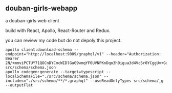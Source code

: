 ## douban-girls-webapp

a douban-girls web client

build with React, Apollo, React-Router and Redux.

you can review my code but do not depoly this project.


```
apollo client:download-schema --endpoint="http://localhost:9009/graphql/v1" --header="Authorization: Bearer 2N/+mmviPCTUY71QOCnDYCmcWIDlGuG9wmqYF0UVNPKnDqo3h0igua3d4VcSr0YCggUv+GdxSgxfdK0nilm4ezA5P46X9tAD58Me8B39vlJRB6qi0ODFDLLtoR6N7ZaPjnXmOnY9mxtHWCwtS8nOnL/ltDpupvFlsiRy5JwxYSY4b+E2Tzq0Ns7Xdl2otOHOzm8R6N4QwMFCd3ebV0+ApSYmtkkkIug/nUxrbx9UCOAsYvDlVuBShcmC5zn8BOZEuT/1PGwzAx5uOMQOqRUm5xCnRM7NZ0ErBHy2zj9qv9VLIqfSZrx7tHXGB++Lk6mO79kzqebteKHADQuW4KcL5iQvCgEr5QVAyH9jNh4cFTFzZtckmiHucw6dXBC/UDFQQCchsAwf9aa0lG7I4FmPbOTkICI5lODmU4PlVVt5x6aw3nY7wF/vQAe+XMAU8WFr7qCuCjK/smB1rrvr0rL1SA==" src/schema/schema.json
apollo codegen:generate --target=typescript --localSchemaFile="./src/schema/schema.json" --includes="./src/schema/**/*.graphql" --useReadOnlyTypes src/schema/_g --outputFlat
```
